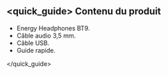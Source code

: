 ## <quick_guide> Contenu du produit

- Energy Headphones BT9.
- Câble audio 3,5 mm.
- Câble USB.
- Guide rapide.

</quick_guide>

